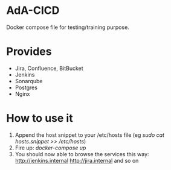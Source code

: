 # AdA-CICD

Docker compose file for testing/training purpose.

# Provides

* Jira, Confluence, BitBucket
* Jenkins
* Sonarqube
* Postgres
* Nginx

# How to use it

1. Append the host snippet to your /etc/hosts file (eg _sudo cat hosts.snippet >> /etc/hosts_)
2. Fire up: _docker-compose up_
3. You should now able to browse the services this way: <http://jenkins.internal> <http://jira.internal> and so on


  


